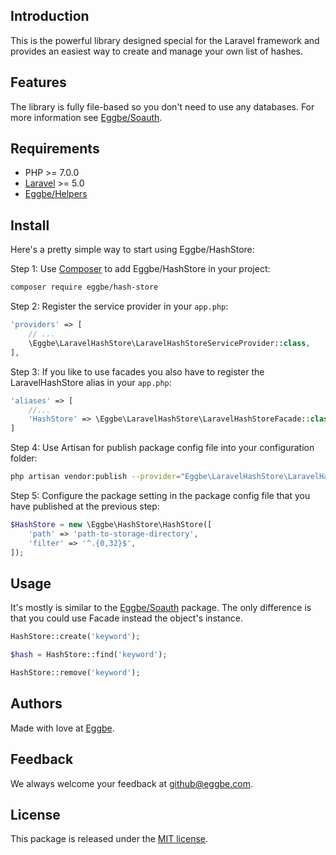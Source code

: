 ## Introduction
This is the powerful library designed special for the Laravel framework and provides an easiest way to create and manage your own list of hashes.      


## Features
The library is fully file-based so you don't need to use any databases. 
For more information see [Eggbe/Soauth](https://github.com/eggbe/hash-store).  

## Requirements
* PHP >= 7.0.0
* [Laravel](https://github.com/laravel/laravel) >= 5.0
* [Eggbe/Helpers](https://github.com/eggbe/helpers)

## Install
Here's a pretty simple way to start using Eggbe/HashStore:


Step 1: Use [Composer](http://getcomposer.org) to add Eggbe/HashStore in your project: 

```bash
composer require eggbe/hash-store
```

Step 2: Register the service provider in your `app.php`:

```php
'providers' => [
	// ...
	\Eggbe\LaravelHashStore\LaravelHashStoreServiceProvider::class,
],
```


Step 3: If you like to use facades you also have to register the LaravelHashStore alias in your `app.php`:

```php
'aliases' => [
	//...
	'HashStore' => \Eggbe\LaravelHashStore\LaravelHashStoreFacade::class,
]
```

Step 4: Use Artisan for publish package config file into your configuration folder:

```bash
php artisan vendor:publish --provider="Eggbe\LaravelHashStore\LaravelHashStoreServiceProvider"
```


Step 5: Configure the package setting in the package config file that you have published at the previous step:

```php
$HashStore = new \Eggbe\HashStore\HashStore([
	'path' => 'path-to-storage-directory',
	'filter' => '^.{0,32}$',
]);
```

## Usage
It's mostly is similar to the [Eggbe/Soauth](https://github.com/eggbe/hash-store) package.
The only difference is that you could use Facade instead the object's instance. 

```php
HashStore::create('keyword');
```
 
```php
$hash = HashStore::find('keyword');
```

```php
HashStore::remove('keyword');
```

## Authors
Made with love at [Eggbe](http://eggbe.com).


## Feedback 
We always welcome your feedback at [github@eggbe.com](mailto:github@eggbe.com).


## License
This package is released under the [MIT license](https://github.com/eggbe/laravel-hash-store/blob/master/LICENSE).
